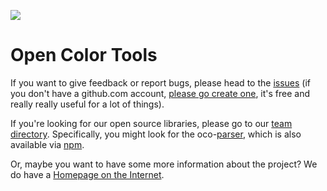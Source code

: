 ![](http://opencolor.tools/images/fb-open-color-tools.png)

# Open Color Tools

If you want to give feedback or report bugs, please head to the [issues](https://github.com/opencolor-tools/opencolor-tools/issues) (if you don't have a github.com account, [please go create one](https://github.com/join), it's free and really really useful for a lot of things).

If you're looking for our open source libraries, please go to our [team directory](https://github.com/opencolor-tools). Specifically, you might look for the oco-[parser](https://github.com/opencolor-tools/opencolor-js/), which is also available via [npm](https://www.npmjs.com/package/opencolor).

Or, maybe you want to have some more information about the project? We do have a [Homepage on the Internet](http://opencolor.tools/).

